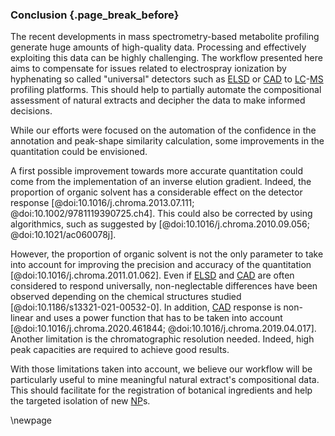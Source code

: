 ### Conclusion {.page_break_before}

The recent developments in mass spectrometry-based metabolite profiling generate huge amounts of high-quality data.
Processing and effectively exploiting this data can be highly challenging.
The workflow presented here aims to compensate for issues related to electrospray ionization by hyphenating so called "universal" detectors such as [ELSD](#elsd) or [CAD](#cad) to [LC](#lc)-[MS](#ms) profiling platforms.
This should help to partially automate the compositional assessment of natural extracts and decipher the data to make informed decisions.

While our efforts were focused on the automation of the confidence in the annotation and peak-shape similarity calculation, some improvements in the quantitation could be envisioned.

A first possible improvement towards more accurate quantitation could come from the implementation of an inverse elution gradient.
Indeed, the proportion of organic solvent has a considerable effect on the detector response [@doi:10.1016/j.chroma.2013.07.111; @doi:10.1002/9781119390725.ch4].
This could also be corrected by using algorithmics, such as suggested by [@doi:10.1016/j.chroma.2010.09.056; @doi:10.1021/ac060078j].

However, the proportion of organic solvent is not the only parameter to take into account for improving the precision and accuracy of the quantitation [@doi:10.1016/j.chroma.2011.01.062].
Even if [ELSD](#elsd) and [CAD](#cad) are often considered to respond universally, non-neglectable differences have been observed depending on the chemical structures studied [@doi:10.1186/s13321-021-00532-0].
In addition, [CAD](#cad) response is non-linear and uses a power function that has to be taken into account [@doi:10.1016/j.chroma.2020.461844; @doi:10.1016/j.chroma.2019.04.017].
Another limitation is the chromatographic resolution needed.
Indeed, high peak capacities are required to achieve good results.

With those limitations taken into account, we believe our workflow will be particularly useful to mine meaningful natural extract's compositional data.
This should facilitate for the registration of botanical ingredients and help the targeted isolation of new [NP](#np)s.

\newpage